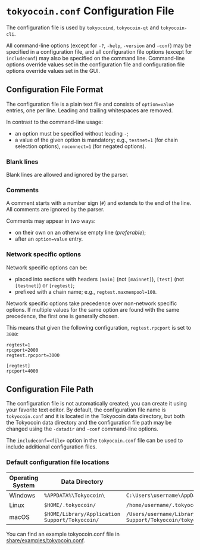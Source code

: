 # `tokyocoin.conf` Configuration File

The configuration file is used by `tokyocoind`, `tokyocoin-qt` and `tokyocoin-cli`.

All command-line options (except for `-?`, `-help`, `-version` and `-conf`) may be specified in a configuration file, and all configuration file options (except for `includeconf`) may also be specified on the command line. Command-line options override values set in the configuration file and configuration file options override values set in the GUI.

## Configuration File Format

The configuration file is a plain text file and consists of `option=value` entries, one per line. Leading and trailing whitespaces are removed.

In contrast to the command-line usage:
- an option must be specified without leading `-`;
- a value of the given option is mandatory; e.g., `testnet=1` (for chain selection options), `noconnect=1` (for negated options).

### Blank lines

Blank lines are allowed and ignored by the parser.

### Comments

A comment starts with a number sign (`#`) and extends to the end of the line. All comments are ignored by the parser.

Comments may appear in two ways:
- on their own on an otherwise empty line (_preferable_);
- after an `option=value` entry.

### Network specific options

Network specific options can be:
- placed into sections with headers `[main]` (not `[mainnet]`), `[test]` (not `[testnet]`) or `[regtest]`;
- prefixed with a chain name; e.g., `regtest.maxmempool=100`.

Network specific options take precedence over non-network specific options.
If multiple values for the same option are found with the same precedence, the
first one is generally chosen.

This means that given the following configuration, `regtest.rpcport` is set to `3000`:

```
regtest=1
rpcport=2000
regtest.rpcport=3000

[regtest]
rpcport=4000
```

## Configuration File Path

The configuration file is not automatically created; you can create it using your favorite text editor. By default, the configuration file name is `tokyocoin.conf` and it is located in the Tokyocoin data directory, but both the Tokyocoin data directory and the configuration file path may be changed using the `-datadir` and `-conf` command-line options.

The `includeconf=<file>` option in the `tokyocoin.conf` file can be used to include additional configuration files.

### Default configuration file locations

Operating System | Data Directory | Example Path
-- | -- | --
Windows | `%APPDATA%\Tokyocoin\` | `C:\Users\username\AppData\Roaming\Tokyocoin\tokyocoin.conf`
Linux | `$HOME/.tokyocoin/` | `/home/username/.tokyocoin/tokyocoin.conf`
macOS | `$HOME/Library/Application Support/Tokyocoin/` | `/Users/username/Library/Application Support/Tokyocoin/tokyocoin.conf`

You can find an example tokyocoin.conf file in [share/examples/tokyocoin.conf](../share/examples/tokyocoin.conf).
